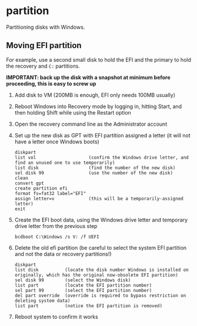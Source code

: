 # partition

Partitioning disks with Windows.

## Moving EFI partition

For example, use a second small disk to hold the EFI and the primary to hold the recovery and `C:` partitions.

**IMPORTANT: back up the disk with a snapshot at minimum before proceeding, this is easy to screw up**

1. Add disk to VM (200MB is enough, EFI only needs 100MB usually)

2. Reboot Windows into Recovery mode by logging in, hitting Start, and then holding Shift while using the Restart option

3. Open the recovery command line as the Administrator account

4. Set up the new disk as GPT with EFI partition assigned a letter (it will not have a letter once Windows boots)

       diskpart
       list vol                    (confirm the Windows drive letter, and find an unused one to use temporarily)
       list disk                   (find the number of the new disk)
       sel disk 99                 (use the number of the new disk)
       clean
       convert gpt
       create partition efi
       format fs=fat32 label="EFI"
       assign letter=v             (this will be a temporarily-assigned letter)
       exit

5. Create the EFI boot data, using the Windows drive letter and temporary drive letter from the previous step

       bcdboot C:\Windows /s V: /f UEFI

6. Delete the old efi partition (be careful to select the system EFI partition and not the data or recovery partitions!)

       diskpart
       list disk          (locate the disk number Windows is installed on originally, which has the original now-obsolete EFI partition)
       sel disk 99        (select the Windows disk)
       list part          (locate the EFI partition number)
       sel part 99        (select the EFI partition number)
       del part override  (override is required to bypass restriction on deleting system data)
       list part          (notice the EFI partition is removed)
       
8. Reboot system to confirm it works
